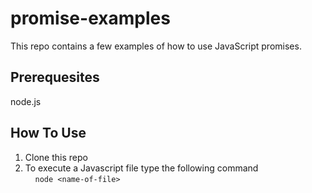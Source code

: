 # promise-examples

This repo contains a few examples of how to use JavaScript promises.

## Prerequesites
  node.js

## How To Use
1. Clone this repo
2. To execute a Javascript file type the following command
<br>&nbsp;&nbsp;&nbsp;&nbsp;``node <name-of-file>``</br>